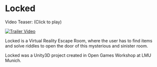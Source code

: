 # Locked

Video Teaser: (Click to play)

[![Trailer Video](https://img.youtube.com/vi/rngUstGVDdE/0.jpg)](https://www.youtube.com/watch?v=rngUstGVDdE)


Locked is a Virtual Reality Escape Room, where the user has to find items and solve riddles to open the door of this mysterious and sinister room.

Locked was a Unity3D project created in Open Games Workshop at LMU Munich.
